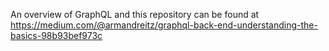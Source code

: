 An overview of GraphQL and this repository can be found at 
https://medium.com/@armandreitz/graphql-back-end-understanding-the-basics-98b93bef973c
